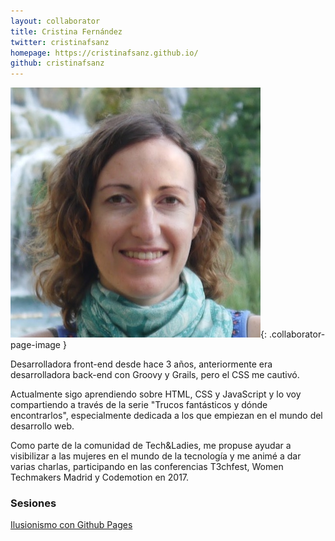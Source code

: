 ```yaml
---
layout: collaborator
title: Cristina Fernández
twitter: cristinafsanz
homepage: https://cristinafsanz.github.io/
github: cristinafsanz
---
```

![Cristina Fernández](/img/colaboradores/cristina-fernandez.jpg){: .collaborator-page-image }

Desarrolladora front-end desde hace 3 años, anteriormente era desarrolladora back-end con Groovy y Grails, pero el CSS me cautivó. 

Actualmente sigo aprendiendo sobre HTML, CSS y JavaScript y lo voy compartiendo a través de la serie "Trucos fantásticos y dónde encontrarlos", especialmente dedicada a los que empiezan en el mundo del desarrollo web.

Como parte de la comunidad de Tech&Ladies, me propuse ayudar a visibilizar a las mujeres en el mundo de la tecnología y me animé a dar varias charlas, participando en las conferencias T3chfest, Women Techmakers Madrid y Codemotion en 2017.

### Sesiones

[Ilusionismo con Github Pages](../../proxima_sesion_2)
